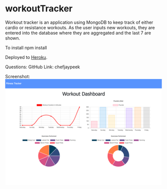 # workoutTracker

Workout tracker is an application using MongoDB to keep track of either cardio or resistance workouts.  As the user inputs new workouts, they are entered into the database where they are aggregated and the last 7 are shown.

To install 
    npm install

Deployed to [Heroku](https://stormy-dusk-10791.herokuapp.com). 

Questions:
GitHub Link: chefjaypeek

Screenshot: ![demonstration](screenshot.png)